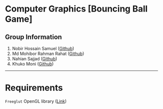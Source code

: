 # Computer Graphics [Bouncing Ball Game]
## Group Information

1. Nobir Hossain Samuel ([Github](https://github.com/nobir))
2. Md Mohibor Rahman Rahat ([Github](https://github.com/mohibor))
3. Nahian Sajjad ([Github](https://github.com/nahiansajjad))
4. Khuko Moni ([Github](https://github.com/khukomoni))

---

# Requirements

`Freeglut` OpenGL library ([Link](http://freeglut.sourceforge.net/docs/api.php))